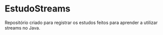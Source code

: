 # EstudoStreams
Repositório criado para registrar os estudos feitos para aprender a utilizar streams no Java.
